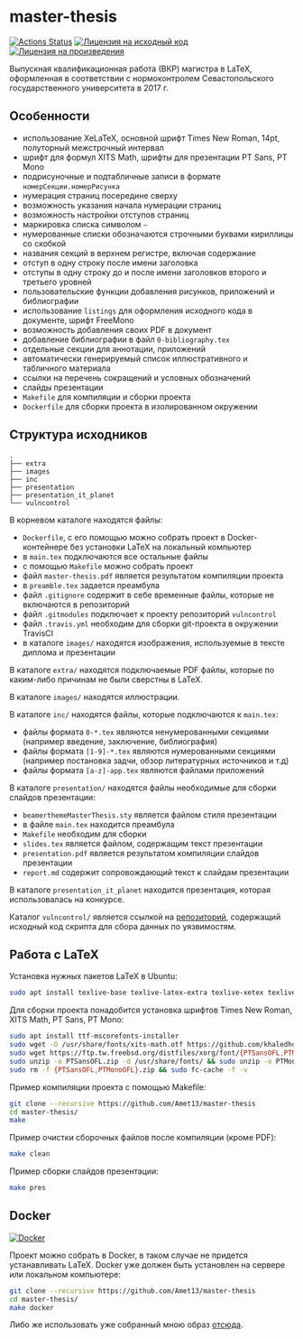 # master-thesis

[![Actions Status](https://github.com/Amet13/master-thesis/workflows/master-thesis/badge.svg)](https://github.com/Amet13/master-thesis/actions)
[![Лицензия на исходный код](https://img.shields.io/badge/license-GNU_GPLv3-red.svg)](https://www.gnu.org/licenses/gpl-3.0.ru.html)
[![Лицензия на произведения](https://img.shields.io/badge/license-CC_BY--SA_4.0-blue.svg)](https://creativecommons.org/licenses/by-sa/4.0/deed.ru)

Выпускная квалификационная работа (ВКР) магистра в LaTeX, оформленная в соответствии с нормоконтролем Севастопольского государственного университета в 2017 г.

## Особенности

* использование XeLaTeX, основной шрифт Times New Roman, 14pt, полуторный межстрочный интервал
* шрифт для формул XITS Math, шрифты для презентации PT Sans, PT Mono
* подрисуночные и подтабличные записи в формате `номерСекции.номерРисунка`
* нумерация страниц посередине сверху
* возможность указания начала нумерации страниц
* возможность настройки отступов страниц
* маркировка списка символом `—`
* нумерованные списки обозначаются строчными буквами кириллицы со скобкой
* названия секций в верхнем регистре, включая содержание
* отступ в одну строку после имени заголовка
* отступы в одну строку до и после имени заголовков второго и третьего уровней
* пользовательские функции добавления рисунков, приложений и библиографии
* использование `listings` для оформления исходного кода в документе, шрифт FreeMono
* возможность добавления своих PDF в документ
* добавление библиографии в файл `0-bibliography.tex`
* отдельные секции для аннотации, приложений
* автоматически генерируемый список иллюстративного и табличного материала
* ссылки на перечень сокращений и условных обозначений
* слайды презентации
* `Makefile` для компиляции и сборки проекта
* `Dockerfile` для сборки проекта в изолированном окружении

## Структура исходников

```
.
├── extra
├── images
├── inc
├── presentation
├── presentation_it_planet
└── vulncontrol
```

В корневом каталоге находятся файлы:

* `Dockerfile`, с его помощью можно собрать проект в Docker-контейнере без установки LaTeX на локальный компьютер
* в `main.tex` подключаются все остальные файлы
* с помощью `Makefile` можно собрать проект
* файл `master-thesis.pdf` является результатом компиляции проекта
* в `preamble.tex` задается преамбула
* файл `.gitignore` содержит в себе временные файлы, которые не включаются в репозиторий
* файл `.gitmodules` подключает к проекту репозиторий `vulncontrol`
* файл `.travis.yml` необходим для сборки git-проекта в окружении TravisCI
* в каталоге `images/` находятся изображения, используемые в тексте диплома и презентации

В каталоге `extra/` находятся подключаемые PDF файлы, которые по каким-либо причинам не были сверстны в LaTeX.

В каталоге `images/` находятся иллюстрации.

В каталоге `inc/` находятся файлы, которые подключаются к `main.tex`:

* файлы формата `0-*.tex` являются ненумерованными секциями (например введение, заключение, библиография)
* файлы формата `[1-9]-*.tex` являются нумерованными секциями (например постановка задчи, обзор литературных источников и т.д)
* файлы формата `[a-z]-app.tex` являются файлами приложений

В каталоге `presentation/` находятся файлы необходимые для сборки слайдов презентации:

* `beamerthemeMasterThesis.sty` является файлом стиля презентации
* в файле `main.tex` находится преамбула
* `Makefile` необходим для сборки
* `slides.tex` является файлом, содержащим текст презентации
* `presentation.pdf` является результатом компиляции слайдов презентации
* `report.md` содержит сопровождающий текст к слайдам презентации

В каталоге `presentation_it_planet` находится презентация, которая использовалась на конкурсе.

Каталог `vulncontrol/` является ссылкой на [репозиторий](https://github.com/Amet13/vulncontrol), содержащий исходный код скрипта для сбора данных по уязвимостям.

## Работа с LaTeX

Установка нужных пакетов LaTeX в Ubuntu:

```bash
sudo apt install texlive-base texlive-latex-extra texlive-xetex texlive-lang-cyrillic latexmk texlive-fonts-extra texlive-math-extra latex-beamer
```

Для сборки проекта понадобится установка шрифтов Times New Roman, XITS Math, PT Sans, PT Mono:

```bash
sudo apt install ttf-mscorefonts-installer
sudo wget -O /usr/share/fonts/xits-math.otf https://github.com/khaledhosny/xits-math/raw/master/xits-math.otf
sudo wget https://ftp.tw.freebsd.org/distfiles/xorg/font/{PTSansOFL,PTMonoOFL}.zip
sudo unzip -o PTSansOFL.zip -d /usr/share/fonts/ && sudo unzip -o PTMonoOFL.zip -d /usr/share/fonts/
sudo rm -f {PTSansOFL,PTMonoOFL}.zip && sudo fc-cache -f -v
```

Пример компиляции проекта с помощью Makefile:

```bash
git clone --recursive https://github.com/Amet13/master-thesis
cd master-thesis/
make
```

Пример очистки сборочных файлов после компиляции (кроме PDF):

```bash
make clean
```

Пример сборки слайдов презентации:

```bash
make pres
```

## Docker

[![Docker](https://github.com/Amet13/master-thesis/workflows/master-thesis/badge.svg)](https://github.com/Amet13/master-thesis/packages/25214)

Проект можно собрать в Docker, в таком случае не придется устанавливать LaTeX.
Docker уже должен быть установлен на сервере или локальном компьютере:

```bash
git clone --recursive https://github.com/Amet13/master-thesis
cd master-thesis/
make docker
```

Либо же использовать уже собранный мною образ [отсюда](https://github.com/Amet13/master-thesis/packages/25214).
